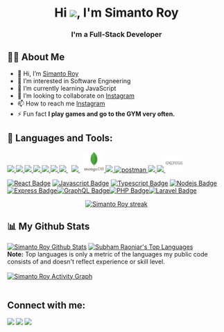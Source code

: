 <h1 align="center">Hi <img src="https://raw.githubusercontent.com/MartinHeinz/MartinHeinz/master/wave.gif" width="30px">, I'm Simanto Roy</h1>
<h3 align="center">I'm a Full-Stack Developer</h3>

## 🙋‍♂️ About Me
- 👋 Hi, I’m [Simanto Roy](https://www.instagram.com/simanto_sroy/?hl=en)
- 👀 I’m interested in Software Engneering
- 🌱 I’m currently learning JavaScript
- 💞️ I’m looking to collaborate on [Instagram](https://www.instagram.com/simanto_sroy/?hl=en)
- 📫 How to reach me [Instagram](https://www.instagram.com/simanto_sroy/?hl=en)
- ⚡ Fun fact **I play games and go to the GYM very often.**

## 🚀 Languages and Tools:
<p align="left">
    <a href="https://reactjs.org/" target="_blank"> <img src="https://img.icons8.com/color/48/000000/react-native.png"/> </a>
    <a href="https://developer.mozilla.org/en-US/docs/Web/JavaScript" target="_blank"> <img src="https://img.icons8.com/color/48/000000/javascript.png"/> </a> 
    <a href="https://www.w3.org/html/" target="_blank"> <img src="https://img.icons8.com/color/48/000000/html-5.png"/> </a> 
    <a href="https://www.w3schools.com/css/" target="_blank"> <img src="https://img.icons8.com/color/48/000000/css3.png"/> </a> 
    <a href="https://getbootstrap.com" target="_blank"> <img src="https://img.icons8.com/color/48/000000/bootstrap.png"/> </a> 
    <a href="https://www.python.org" target="_blank"> <img src="https://img.icons8.com/color/48/000000/python.png"/> </a> 
    <a style="padding-right:8px;" href="https://nodejs.org" target="_blank"> <img src="https://img.icons8.com/color/48/000000/nodejs.png"/> </a> 
    <a style="padding-right:8px;" href="https://www.mysql.com/" target="_blank"> <img src="https://img.icons8.com/fluent/50/000000/mysql-logo.png"/> </a>
    <a href="https://www.mongodb.com/" target="_blank"> <img src="https://raw.githubusercontent.com/devicons/devicon/master/icons/mongodb/mongodb-original-wordmark.svg" alt="mongodb" width="48" height="48"/> </a> 
    <a href="https://firebase.google.com/" target="_blank"> <img src="https://img.icons8.com/color/48/000000/firebase.png"/> </a> 
    <a href="https://postman.com" target="_blank"> <img src="https://www.vectorlogo.zone/logos/getpostman/getpostman-icon.svg" alt="postman" width="45" height="45"/> </a>   
    <a href="https://git-scm.com/" target="_blank"> <img src="https://img.icons8.com/color/48/000000/git.png"/> </a> 
    <a href="https://redux.js.org" target="_blank"> <img src="https://img.icons8.com/color/48/000000/redux.png"/> </a>
    <a href="https://expressjs.com" target="_blank"> <img src="https://raw.githubusercontent.com/devicons/devicon/master/icons/express/express-original-wordmark.svg" alt="express" width="40" height="40"/> </a>
</p>

[![React Badge](https://img.shields.io/badge/-React-61DBFB?style=for-the-badge&labelColor=black&logo=react&logoColor=61DBFB)](#)  [![Javascript Badge](https://img.shields.io/badge/-Javascript-F0DB4F?style=for-the-badge&labelColor=black&logo=javascript&logoColor=F0DB4F)](#) [![Typescript Badge](https://img.shields.io/badge/-Typescript-007acc?style=for-the-badge&labelColor=black&logo=typescript&logoColor=007acc)](#) [![Nodejs Badge](https://img.shields.io/badge/-Nodejs-3C873A?style=for-the-badge&labelColor=black&logo=node.js&logoColor=3C873A)](#)[![Express Badge](https://img.shields.io/badge/-Express-F0DB4F?style=for-the-badge&labelColor=black&logo=javascript&logoColor=F0DB4F)](#)[![GraphQL Badge](https://img.shields.io/badge/-GraphQl-e535ab?style=for-the-badge&labelColor=black&logo=node.js&logoColor=e535ab)](#)[![PHP Badge](https://img.shields.io/badge/-PHP-61DBFB?style=for-the-badge&labelColor=black&logo=php&logoColor=61DBFB)](#)[![Laravel Badge](https://img.shields.io/badge/-Laravel-3C873A?style=for-the-badge&labelColor=black&logo=laravel&logoColor=3C873A)](#)
<br/>

<p align="center">
    <a href="https://github.com/sroy-simanto/github-readme-streak-stats">
        <img title="🔥 Get streak stats for your profile at git.io/streak-stats" alt="Simanto Roy streak" src="https://github-readme-streak-stats.herokuapp.com/?user=sroy-simanto&theme=black-ice&hide_border=true&stroke=0000&background=060A0CD0"/>
    </a>
</p>

## 📊 My Github Stats

 <a href="https://github.com/sroy-simanto/github-readme-stats"><img alt="Simanto Roy Github Stats" src="https://github-readme-stats.vercel.app/api?username=sroy-simanto&show_icons=true&count_private=true&theme=react&hide_border=true&bg_color=0D1117" /></a>
<a href="https://github.com/SubhamRaoniar28/github-readme-stats"><img alt="Subham Raoniar's Top Languages" src="https://github-readme-stats.vercel.app/api/top-langs/?username=SubhamRaoniar28&langs_count=8&count_private=true&layout=compact&theme=react&hide_border=true&bg_color=0D1117" /></a>
  <br/>
  <b>Note:</b> Top languages is only a metric of the languages my public code consists of and doesn't reflect experience or skill level.
<br/>
<br/>
<a href="https://github.com/sroy-simanto/github-readme-activity-graph"><img alt="Simanto Roy Activity Graph" src="https://activity-graph.herokuapp.com/graph?username=sroy-simanto&bg_color=0D1117&color=5BCDEC&line=5BCDEC&point=FFFFFF&hide_border=true" /></a>
<br/>
<br/>

## Connect with me:
<p align="left">
<a href="https://www.linkedin.com/in/simanto-roy/" target="_blank"><img src="https://img.icons8.com/fluent/48/000000/linkedin.png"/></a>
<a href="https://twitter.com/simanto_sroy" target="_blank"><img src="https://img.icons8.com/fluent/48/000000/twitter.png"/></a>
<a href="https://www.instagram.com/simanto_sroy/?hl=en" target="_blank"><img src="https://img.icons8.com/fluent/48/000000/instagram-new.png"/></a>
</p>
